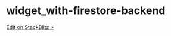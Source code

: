 # widget_with-firestore-backend

[Edit on StackBlitz ⚡️](https://stackblitz.com/edit/web-platform-4dglas)